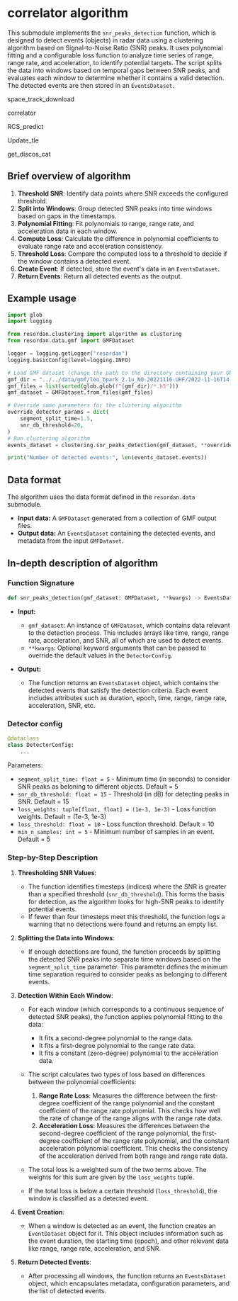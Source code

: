 # correlator algorithm

This submodule implements the `snr_peaks_detection` function, which is designed to detect events (objects) in radar data using a clustering algorithm based on Signal-to-Noise Ratio (SNR) peaks. It uses polynomial fitting and a configurable loss function to analyze time series of range, range rate, and acceleration, to identify potential targets. The script splits the data into windows based on temporal gaps between SNR peaks, and evaluates each window to determine whether it contains a valid detection. The detected events are then stored in an `EventsDataset`.

space_track_download

correlator

RCS_predict

Update_tle

get_discos_cat




## Brief overview of algorithm

1. **Threshold SNR**: Identify data points where SNR exceeds the configured threshold.
1. **Split into Windows**: Group detected SNR peaks into time windows based on gaps in the timestamps.
1. **Polynomial Fitting**: Fit polynomials to range, range rate, and acceleration data in each window.
1. **Compute Loss**: Calculate the difference in polynomial coefficients to evaluate range rate and acceleration consistency.
1. **Threshold Loss**: Compare the computed loss to a threshold to decide if the window contains a detected event.
1. **Create Event**: If detected, store the event's data in an `EventsDataset`.
1. **Return Events**: Return all detected events as the output.


## Example usage

```python
import glob
import logging

from resordan.clustering import algorithm as clustering
from resordan.data.gmf import GMFDataset

logger = logging.getLogger("resordan")
logging.basicConfig(level=logging.INFO)

# Load GMF dataset (change the path to the directory containing your GMF files)
gmf_dir = "../../data/gmf/leo_bpark_2.1u_NO-20221116-UHF/2022-11-16T14-00-00"
gmf_files = list(sorted(glob.glob(f"{gmf_dir}/*.h5")))
gmf_dataset = GMFDataset.from_files(gmf_files)

# Override some parameters for the clustering algorithm
override_detector_params = dict(
    segment_split_time=1.5,
    snr_db_threshold=20,
)
# Run clustering algorithm
events_dataset = clustering.snr_peaks_detection(gmf_dataset, **override_detector_params)

print("Number of detected events:", len(events_dataset.events))
```

## Data format

The algorithm uses the data format defined in the `resordan.data` submodule.

- **Input data:** A `GMFDataset` generated from a collection of GMF output files.
- **Output data:** An `EventsDataset` containing the detected events, and metadata from the input `GMFDataset`.

## In-depth description of algorithm

### Function Signature
```python
def snr_peaks_detection(gmf_dataset: GMFDataset, **kwargs) -> EventsDataset:
```
- **Input:**
  - `gmf_dataset`: An instance of `GMFDataset`, which contains data relevant to the detection process. This includes arrays like time, range, range rate, acceleration, and SNR, all of which are used to detect events.
  - `**kwargs`: Optional keyword arguments that can be passed to override the default values in the `DetectorConfig`.

- **Output:**
  - The function returns an `EventsDataset` object, which contains the detected events that satisfy the detection criteria. Each event includes attributes such as duration, epoch, time, range, range rate, acceleration, SNR, etc.

### Detector config

```python
@dataclass
class DetectorConfig:
    ...
```

Parameters:

- `segment_split_time: float = 5` - Minimum time (in seconds) to consider SNR peaks as beloning to different objects. Default = 5
- `snr_db_threshold: float = 15` - Threshold (in dB) for detecting peaks in SNR. Default = 15
- `loss_weights: tuple[float, float] = (1e-3, 1e-3)` - Loss function weights. Default = (1e-3, 1e-3)
- `loss_threshold: float = 10` - Loss function threshold. Default = 10
- `min_n_samples: int = 5` - Minimum number of samples in an event. Default = 5

### Step-by-Step Description


1. **Thresholding SNR Values**:
    - The function identifies timesteps (indices) where the SNR is greater than a specified threshold (`snr_db_threshold`). This forms the basis for detection, as the algorithm looks for high-SNR peaks to identify potential events.
    - If fewer than four timesteps meet this threshold, the function logs a warning that no detections were found and returns an empty list.

1. **Splitting the Data into Windows**:
    - If enough detections are found, the function proceeds by splitting the detected SNR peaks into separate time windows based on the `segment_split_time` parameter. This parameter defines the minimum time separation required to consider peaks as belonging to different events.

1. **Detection Within Each Window**:
    - For each window (which corresponds to a continuous sequence of detected SNR peaks), the function applies polynomial fitting to the data:
        - It fits a second-degree polynomial to the range data.
        - It fits a first-degree polynomial to the range rate data.
        - It fits a constant (zero-degree) polynomial to the acceleration data.

    - The script calculates two types of loss based on differences between the polynomial coefficients:
        1. **Range Rate Loss**: Measures the difference between the first-degree coefficient of the range polynomial and the constant coefficient of the range rate polynomial. This checks how well the rate of change of the range aligns with the range rate data.
        1. **Acceleration Loss**: Measures the differences between the second-degree coefficient of the range polynomial, the first-degree coefficient of the range rate polynomial, and the constant acceleration polynomial coefficient. This checks the consistency of the acceleration derived from both range and range rate data.

    - The total loss is a weighted sum of the two terms above. The weights for this sum are given by the `loss_weights` tuple.

    - If the total loss is below a certain threshold (`loss_threshold`), the window is classified as a detected event.

1. **Event Creation**:
    - When a window is detected as an event, the function creates an `EventDataset` object for it. This object includes information such as the event duration, the starting time (epoch), and other relevant data like range, range rate, acceleration, and SNR.

1. **Return Detected Events**:
    - After processing all windows, the function returns an `EventsDataset` object, which encapsulates metadata, configuration parameters, and the list of detected events.
